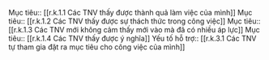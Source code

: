 Mục tiêu:: [[r.k.1.1 Các TNV thấy được thành quả làm việc của mình]]
Mục tiêu:: [[r.k.1.2 Các TNV thấy được sự thách thức trong công việc]]
Mục tiêu:: [[r.k.1.3 Các TNV mới không cảm thấy mới vào mà đã có nhiều áp lực]]
Mục tiêu:: [[r.k.1.4 Các TNV thấy được ý nghĩa]]
Yếu tố hỗ trợ:: [[r.k.3.1 Các TNV tự tham gia đặt ra mục tiêu cho công việc của mình]]